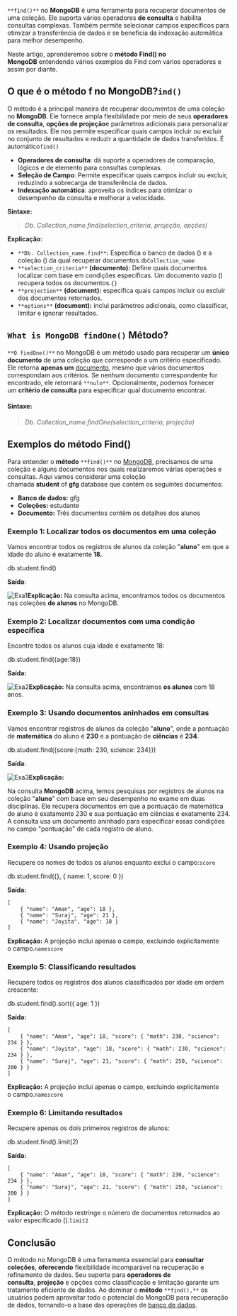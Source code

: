 `**find()**` no **MongoDB** é uma ferramenta para recuperar documentos de uma coleção. Ele suporta vários operadores **de consulta** e habilita consultas complexas. Também permite selecionar campos específicos para otimizar a transferência de dados e se beneficia da indexação automática para melhor desempenho.

Neste artigo, aprenderemos sobre o **método Find() no MongoDB** entendendo vários exemplos de Find com vários operadores e assim por diante.

## O que é o método f no MongoDB?`ind()`

O método é a principal maneira de recuperar documentos de uma coleção no **MongoDB**. Ele fornece ampla flexibilidade por meio de seus **operadores de consulta**, **opções de projeção**e parâmetros adicionais para personalizar os resultados. Ele nos permite especificar quais campos incluir ou excluir no conjunto de resultados e reduzir a quantidade de dados transferidos. É automático`find()`

- **Operadores de consulta**: dá suporte a operadores de comparação, lógicos e de elemento para consultas complexas.
- **Seleção de Campo**: Permite especificar quais campos incluir ou excluir, reduzindo a sobrecarga de transferência de dados.
- **Indexação automática**: aproveita os índices para otimizar o desempenho da consulta e melhorar a velocidade.

**Sintaxe:**

> _Db. Collection_name.find(selection_criteria, projeção, opções)_

**Explicação**:

- `**Db. Collection_name.find**`**:** Especifica o banco de dados () e a coleção () da qual recuperar documentos.`dbCollection_name`
- `**selection_criteria**` **(documento):** Define quais documentos localizar com base em condições específicas. Um documento vazio () recupera todos os documentos.`{}`
- `**projection**` **(document):** especifica quais campos incluir ou excluir dos documentos retornados.
- `**options**` **(document):** inclui parâmetros adicionais, como classificar, limitar e ignorar resultados.

## `What is MongoDB findOne()` Método?

`**O findOne()**` no MongoDB é um método usado para recuperar um **único documento** de uma coleção que corresponde a um critério especificado. Ele retorna **apenas um** [documento](https://www.geeksforgeeks.org/mongodb-database-collection-and-document/), mesmo que vários documentos correspondam aos critérios. Se nenhum documento correspondente for encontrado, ele retornará `**nulo**`. Opcionalmente, podemos fornecer um **critério de consulta** para especificar qual documento encontrar.

#### Sintaxe:

> _Db. Collection_name.findOne(selection_criteria, projeção)_

## **Exemplos do método Find()**

Para entender o **método** `**find()**` no [MongoDB](https://www.geeksforgeeks.org/mongodb-an-introduction/), precisamos de uma coleção e alguns documentos nos quais realizaremos várias operações e consultas. Aqui vamos considerar uma coleção chamada **student** of **gfg** database que contém os seguintes documentos:

- **Banco de dados:** gfg
- **Coleções:** estudante
- **Documento:** Três documentos contêm os detalhes dos alunos

### Exemplo 1: Localizar todos os documentos em uma coleção

Vamos encontrar todos os registros de alunos da coleção "**aluno**" em que a idade do aluno é exatamente **18.**

db.student.find() 

**Saída**:

![Exa1](https://media.geeksforgeeks.org/wp-content/uploads/20240604163642/Exa1.webp)**Explicação:** Na consulta acima, encontramos todos os documentos nas coleções **de alunos** no MongoDB.

### Exemplo 2: Localizar documentos com uma condição específica

Encontre todos os alunos cuja idade é exatamente 18:

db.student.find({age:18})

**Saída:**

![Exa2](https://media.geeksforgeeks.org/wp-content/uploads/20240604163641/Exa2.webp)**Explicação:** Na consulta acima, encontramos **os alunos** com 18 anos.

### Exemplo 3: Usando documentos aninhados em consultas

Vamos encontrar registros de alunos da coleção "**aluno**", onde a pontuação de **matemática** do aluno é **230** e a pontuação de **ciências** é **234**.

db.student.find({score:{math: 230, science: 234}})

**Saída**:

![Exa3](https://media.geeksforgeeks.org/wp-content/uploads/20240604163640/Exa3.webp)**Explicação:**

Na consulta **MongoDB** acima, temos pesquisas por registros de alunos na coleção "**aluno**" com base em seu desempenho no exame em duas disciplinas. Ele recupera documentos em que a pontuação de matemática do aluno é exatamente 230 e sua pontuação em ciências é exatamente 234. A consulta usa um documento aninhado para especificar essas condições no campo "pontuação" de cada registro de aluno.

### Exemplo 4: Usando projeção

Recupere os nomes de todos os alunos enquanto exclui o campo:`score`

db.student.find({}, { name: 1, score: 0 })

**Saída:**

```
[
    { "name": "Aman", "age": 18 },
    { "name": "Suraj", "age": 21 },
    { "name": "Joyita", "age": 18 }
]
```

**Explicação:** A projeção inclui apenas o campo, excluindo explicitamente o campo.`namescore`

### Exemplo 5: Classificando resultados

Recupere todos os registros dos alunos classificados por idade em ordem crescente:

db.student.find().sort({ age: 1 })

**Saída:**

```
[
    { "name": "Aman", "age": 18, "score": { "math": 230, "science": 234 } },
    { "name": "Joyita", "age": 18, "score": { "math": 230, "science": 234 } },
    { "name": "Suraj", "age": 21, "score": { "math": 250, "science": 200 } }
]
```

**Explicação:** A projeção inclui apenas o campo, excluindo explicitamente o campo.`namescore`

### Exemplo 6: Limitando resultados

Recupere apenas os dois primeiros registros de alunos:

db.student.find().limit(2)

**Saída:**

```
[
    { "name": "Aman", "age": 18, "score": { "math": 230, "science": 234 } },
    { "name": "Suraj", "age": 21, "score": { "math": 250, "science": 200 } }
]
```

**Explicação:** O método restringe o número de documentos retornados ao valor especificado ().`limit2`

## Conclusão

O método no MongoDB é uma ferramenta essencial para **consultar coleções**, **oferecendo** flexibilidade incomparável na recuperação e refinamento de dados. Seu suporte para **operadores de consulta**, **projeção** e opções como classificação e limitação garante um tratamento eficiente de dados. Ao dominar o **método** `**find(),**` os usuários podem aproveitar todo o potencial do MongoDB para recuperação de dados, tornando-o a base das operações de [banco de dados](https://www.geeksforgeeks.org/what-is-database/).